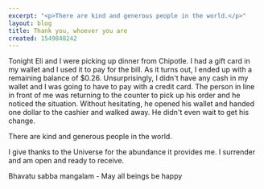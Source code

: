 ```yaml
---
excerpt: "<p>There are kind and generous people in the world.</p>"
layout: blog
title: Thank you, whoever you are
created: 1549848242
---
```

<p>Tonight Eli and I were picking up dinner from Chipotle. I had a gift card in my wallet and I used it to pay for the bill. As it turns out, I ended up with a remaining balance of $0.26. Unsurprisingly, I didn't have any cash in my wallet and I was going to have to pay with a credit card. The person in line in front of me was returning to the counter to pick up his order and he noticed the situation. Without hesitating, he opened his wallet and handed one dollar to the cashier and walked away. He didn't even wait to get his change.</p>

<p>There are kind and generous people in the world.</p>

<p>I give thanks to the Universe for the abundance it provides me. I surrender and am open and ready to receive.</p>

<p>Bhavatu sabba mangalam - May all beings be happy</p>
